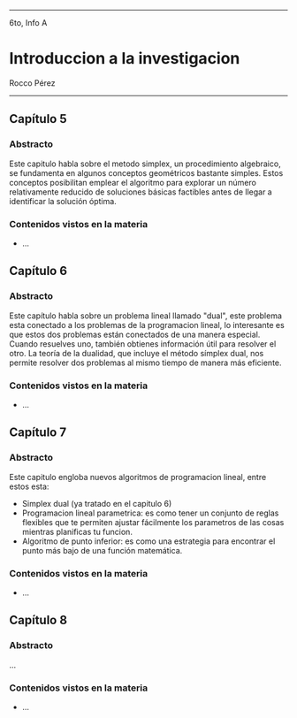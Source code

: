 
---

6to, Info A

# Introduccion a la investigacion

Rocco Pérez

---

## Capítulo 5

### Abstracto

Este capitulo habla sobre el metodo simplex, un procedimiento algebraico, se fundamenta en algunos conceptos geométricos bastante simples. Estos conceptos posibilitan emplear el algoritmo para explorar un número relativamente reducido de soluciones básicas factibles antes de llegar a identificar la solución óptima. 

### Contenidos vistos en la materia

- ...

## Capítulo 6

### Abstracto

Este capítulo habla sobre un problema lineal llamado "dual", este problema esta conectado a los problemas de la programacion lineal, lo interesante es que estos dos problemas están conectados de una manera especial. Cuando resuelves uno, también obtienes información útil para resolver el otro.
La teoría de la dualidad, que incluye el método símplex dual, nos permite resolver dos problemas al mismo tiempo de manera más eficiente.

### Contenidos vistos en la materia

- ...

## Capítulo 7

### Abstracto

Este capitulo engloba nuevos algoritmos de programacion lineal, entre estos esta:

- Simplex dual (ya tratado en el capitulo 6)
- Programacion lineal parametrica: es como tener un conjunto de reglas flexibles que te permiten ajustar fácilmente los parametros de las cosas mientras planificas tu funcion. 
- Algoritmo de punto inferior: es como una estrategia para encontrar el punto más bajo de una función matemática.

### Contenidos vistos en la materia

- ...

## Capítulo 8

### Abstracto

...

### Contenidos vistos en la materia

- ...
